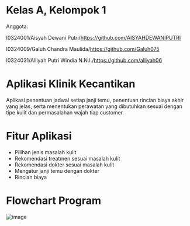 # Kelas A, Kelompok 1

Anggota:

I0324001/Aisyah Dewani Putri/https://github.com/AISYAHDEWANIPUTRI

I0324009/Galuh Chandra Maulida/https://github.com/Galuh075

I0324031/Alliyah Putri Windia N.N.I./https://github.com/alliyah06

# Aplikasi Klinik Kecantikan

Aplikasi penentuan jadwal setiap janji temu, penentuan rincian biaya akhir yang jelas, serta menentukan perawatan yang dibutuhkan sesuai dengan tipe kulit dan permasalahan wajah tiap customer.

# Fitur Aplikasi
- Pilihan jenis masalah kulit
- Rekomendasi treatmen sesuai masalah kulit
- Rekomendasi dokter sesuai masalah kulit
- Mengatur janji temu dengan dokter
- Rincian biaya

# Flowchart Program
![image](https://github.com/user-attachments/assets/eaa0c703-d7a1-40ff-9f56-255a0b1227ac)

